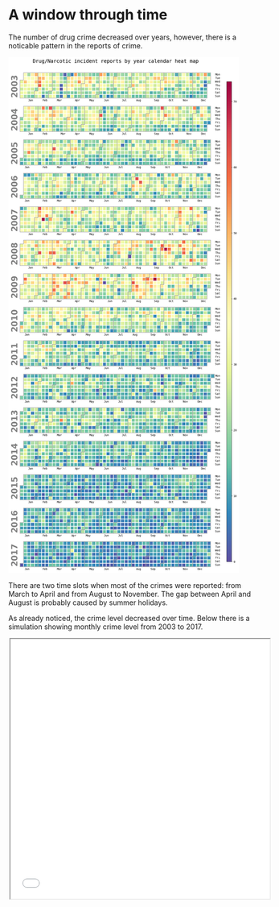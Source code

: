# A window through time

The number of drug crime decreased over years, however, there is a noticable pattern in the reports of crime.

<img class="ioda" src="assets/images/calendar_plot.png" />

There are two time slots when most of the crimes were reported: from March to April and from August to November. The gap between April and August is probably caused by summer holidays.

As already noticed, the crime level decreased over time. Below there is a simulation showing monthly crime level from 2003 to 2017.

<div style="margin: 0 auto; width: 500px;">
    <iframe 
        class="ioda" 
        width="516px" height="516x" 
        src="assets/htmls/crimes_over_years.html"
        style="overflow: hidden;"
        >
    </iframe>
</div>